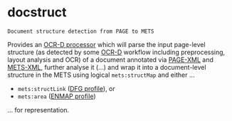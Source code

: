 # docstruct

    Document structure detection from PAGE to METS

Provides an [OCR-D processor](https://ocr-d.de/en/spec/cli)
which will parse the input page-level structure (as detected by
some [OCR-D](https://ocr-d.de/en/about) workflow including preprocessing,
layout analysis and OCR) of a document annotated via [PAGE-XML](https://ocr-d.de/en/spec/page)
and [METS-XML](https://ocr-d.de/en/spec/mets), further analyse it
(...) and wrap it into a document-level structure in the METS using
logical `mets:structMap` and either …
- `mets:structLink` ([DFG profile](http://dfg-viewer.de/fileadmin/groups/dfgviewer/METS-Anwendungsprofil_2.3.1.pdf)), or
- `mets:area` ([ENMAP profile](http://www.europeana-newspapers.eu/wp-content/uploads/2015/05/D5.3_Final_release_ENMAP_1.0.pdf))

… for representation.
